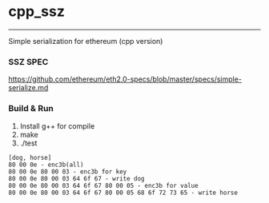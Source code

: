 # cpp_ssz
----------
Simple serialization for ethereum (cpp version)

### SSZ SPEC
https://github.com/ethereum/eth2.0-specs/blob/master/specs/simple-serialize.md


### Build & Run
1. Install g++ for compile
2. make
3. ./test
```
[dog, horse]
80 00 0e - enc3b(all)
80 00 0e 80 00 03 - enc3b for key
80 00 0e 80 00 03 64 6f 67 - write dog
80 00 0e 80 00 03 64 6f 67 80 00 05 - enc3b for value
80 00 0e 80 00 03 64 6f 67 80 00 05 68 6f 72 73 65 - write horse
```
